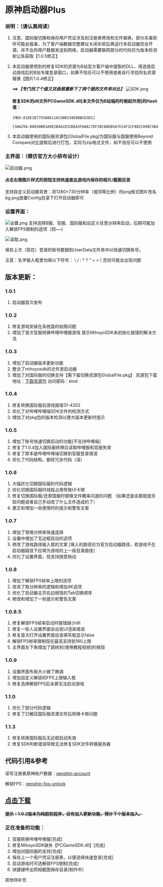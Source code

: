 # 原神启动器Plus

### 说明：（请认真阅读）

1. 注意，国际服切换和保存用户凭证涉及到注册表修改和文件替换，部分杀毒软件可能会报毒，为了客户端数据完整建议关闭杀软后再运行本启动器完全开源，并不会将用户数据发送到网络，启动器需要联网部分的代码仅为版本检测和公告获取【1.0.5修正】

2. 本启动器使用到的修复SDK的资源为B站官方客户端中提取的DLL，用途是启动游戏后的B站专属登录窗口，如果不信任可以不使用或者自行寻找同名资源替换【图片1.0.4修正】
   
   
   
   ***==>【专门找了个盘又双叒叕重新下了两个服的文件来对比】***
   ![SDK.png](https://i.loli.net/2021/11/28/o9wAXPevT5i6WbG.png)
   
   #### 修复SDK的dll文件PCGameSDK.dll[本文件仅为B站端的时候起作用]的Hash值：
   
   ```html
   [MD5:81EE1D7755B8611AC98B334E0BBCD3D2]
   ```
   ```html
   [SHA256:88030B01A9E2B4A1032DEA3FA8A17DF30C8AEB5A7614F1CFA02C898C5B4371EA]
   ```
   
3. 本启动器使用的国际服资源包[GlobalFile.pkg]为国际服与国服使用Beyond Compare对比提取后进行打包，实际为zip格式文件，如不信任可以不使用



### 主界面：（模仿官方大小排布设计）

![启动器.png](https://i.loli.net/2021/11/28/6QpbUeyx3NzSFOa.png)

#### 点击右侧图片样式的按钮支持快速直达游戏内保存的相片/截图目录

支持自定义启动器背景：将1280×730分辨率（或同等比例）的png格式图片改名bg.png放置Config目录下打开启动器即可

### 设置界面：
![设置.png](https://i.loli.net/2021/11/28/EvCqzKZw8VymDtb.png)
支持选择B服、官服、国际服和自定义任意分辨率启动，后期可能加入解锁FPS限制的选项（鸽~~)  

![读取.png](https://i.loli.net/2021/11/28/P1qudJzIs7yij4k.png)

保存上次（现在）登录的账号数据到UserData文件夹中以快速切换账号。

注意：名字输入框里勿填以下符号：   \ / : * ? " < > |    否则可能会出现问题






## 版本更新：
### 1.0.1

1. 启动器首次发布  

### 1.0.2

1. 修复游戏安装在系统盘的权限问题
2. 增加了首次官服转换哔哩哔哩服游戏
   提示MihoyoSDK未初始化报错的解决方法

### 1.0.3

1. 增加了启动器版本更新功能
2. 整合了mihoyosdk的文件至启动器
3. 增加了对国际服的切换支持【需下载切换资源包GlobalFile.pkg】
   资源包下载地址：[下载资源包](https://pan.baidu.com/s/1-5zQoVfE7ImdXrn8OInKqg) 访问密码：etxd

### 1.0.4

1. 修复转换国际服后游戏报错31-4302
2. 优化了对哔哩哔哩端SDK文件的检测方式
3. 增加了对pkg包的版本检测以便大版本更新时提示

### 1.0.5

1. 增加了账号快速切换启动的功能[不支持哔哩端]
2. 修复了1.0.4加入国际服转换后读取哔哩服和官服失效
3. 修复了原本是哔哩哔哩端切换到官服登录错误
4. 优化了代码结构，删除冗余代码（误）

### 1.0.6

1. 大幅优化切换国际服的代码逻辑
2. 优化切换国际服时线程占用导致UI卡顿
3. 修复切换国际服/还原国服时替换文件概率闪退的问题
   （如果还是会那就是杀软问题或者自己手动改了什么文件造成的了）
4. 更正和增加一些使用时的提示和警告文案

### 1.0.7

1. 增加了常用分辨率快速选择
2. 设置中增加了无边框启动的选项
3. 修改了游戏路径输入框的文案
   [填入的路径应为官方启动器路径，若游戏不在启动器路径下应填为游戏的上一级目录路径]
4. 优化了设置界面，现支持随意拖动

### 1.0.8

1. 增加了解锁FPS帧率上限的选项
2. 改进了取分辨率的逻辑和增加4K选项
3. 优化了启动器主页右边按钮的Tab切换顺序
4. 修改和增加了一些提示和警告文案

### 1.0.8.5

1. 修复解锁FPS帧率启动时报错缺少dll
2. 修复一些人设置界面会出现UI渲染错误
3. 修复首次打开设置界面目录填写框显示false
4. 解锁FPS帧率限制现在最高支持到160上限
5. 主界面左下角增加了跳转到[使用教程视频]的按钮

### 1.0.9

1. 设置界面布局大小做了微调
2. 增加自定义解锁的FPS上限输入框
3. 修复选择解锁FPS后全屏无法启动游戏

### 1.1.0

1. 优化了部分代码逻辑
2. 修复了已解压国际服资源文件后转换卡顿问题

### 1.1.3

1. 修复转换国际服后无边框启动失效
2. 修复SDK判断错误导致无法修复SDK文件转换服务器



## 代码引用&参考

读写注册表原神账户数据：[genshin-account](https://github.com/babalae/genshin-account)

解锁FPS：[genshin-fps-unlock](https://gitee.com/Euphony_Facetious/genshin-fps-unlock)




## [点击下载](https://github.com/DawnFz/Genshin-LauncherDIY/releases)
#### ~~提示：1.0.2版本为纯脱机程序，没有加入更新功能，预计下个版本加入。~~

### 正在准备的功能：

1. 官服转换哔哩哔哩服[完成]
2. 修复MihoyoSDK缺失【PCGameSDK.dll】[完成]
3. 增加对国际服的支持[完成]
4. 保存上一个用户凭证注册表，以便选择快速登录[完成]
4. 启动游戏时可选解锁FPS限制[完成]
4. 快捷键呼出照相截图保存目录[制作中]

其他待补充  
